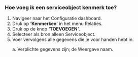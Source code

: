 ### Hoe voeg ik een serviceobject kenmerk toe?
1.	Navigeer naar het Configuratie dashboard.
2.	Druk op **‘Kenmerken’** in het menu Relaties. 
3.	Druk op de knop **‘TOEVOEGEN’**.
4.	Selecteer als bron alleen Serviceobject.
5.	Voer vervolgens alle gegevens die je voor handen hebt in. <p> 
a.	Verplichte gegevens zijn; de Weergave naam.
